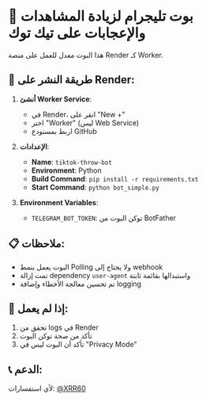 # 🤖 بوت تليجرام لزيادة المشاهدات والإعجابات على تيك توك

هذا البوت معدل للعمل على منصة Render كـ Worker.

## 🚀 طريقة النشر على Render:

1. **أنشئ Worker Service**:
   - في Render، انقر على "New +"
   - اختر "Worker" (ليس Web Service)
   - اربط بمستودع GitHub

2. **الإعدادات**:
   - **Name**: `tiktok-throw-bot`
   - **Environment**: Python
   - **Build Command**: `pip install -r requirements.txt`
   - **Start Command**: `python bot_simple.py`

3. **Environment Variables**:
   - `TELEGRAM_BOT_TOKEN`: توكن البوت من BotFather

## 📋 ملاحظات:

- البوت يعمل بنمط Polling ولا يحتاج إلى webhook
- تمت إزالة dependency `user-agent` واستبدالها بقائمة ثابتة
- تم تحسين معالجة الأخطاء وإضافة logging

## 🔧 إذا لم يعمل:

1. تحقق من logs في Render
2. تأكد من صحة توكن البوت
3. تأكد أن البوت ليس في "Privacy Mode"

## 📞 الدعم:

لأي استفسارات: [@XRR60](https://t.me/xrr60)
